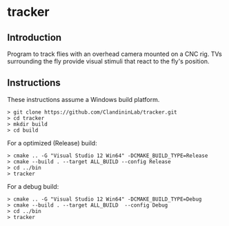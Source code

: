 # tracker

## Introduction

Program to track flies with an overhead camera mounted on a CNC rig.  TVs surrounding the fly provide visual stimuli that react to the fly's position.

## Instructions

These instructions assume a Windows build platform.

```
> git clone https://github.com/ClandininLab/tracker.git
> cd tracker
> mkdir build
> cd build
```
For a optimized (Release) build:
```
> cmake .. -G "Visual Studio 12 Win64" -DCMAKE_BUILD_TYPE=Release
> cmake --build . --target ALL_BUILD --config Release
> cd ../bin
> tracker
```

For a debug build:
```
> cmake .. -G "Visual Studio 12 Win64" -DCMAKE_BUILD_TYPE=Debug
> cmake --build . --target ALL_BUILD  --config Debug
> cd ../bin
> tracker
```
